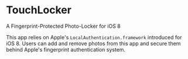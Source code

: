TouchLocker
===========

A Fingerprint-Protected Photo-Locker for iOS 8

This app relies on Apple's `LocalAuthentication.framework` introduced for iOS 8. Users can add and remove photos from this app and secure them behind Apple's fingerprint authentication system.

